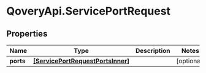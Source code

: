 # QoveryApi.ServicePortRequest

## Properties

Name | Type | Description | Notes
------------ | ------------- | ------------- | -------------
**ports** | [**[ServicePortRequestPortsInner]**](ServicePortRequestPortsInner.md) |  | [optional] 


